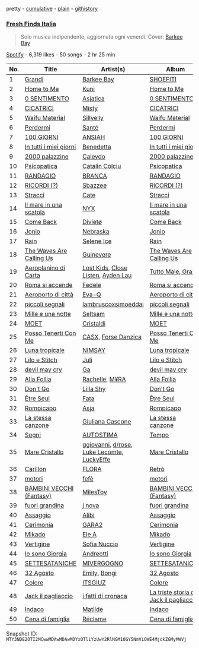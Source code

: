 pretty - [cumulative](/playlists/cumulative/37i9dQZF1DX0KBgD4Jf5tY.md) - [plain](/playlists/plain/37i9dQZF1DX0KBgD4Jf5tY) - [githistory](https://github.githistory.xyz/mackorone/spotify-playlist-archive/blob/main/playlists/plain/37i9dQZF1DX0KBgD4Jf5tY)

### [Fresh Finds Italia](https://open.spotify.com/playlist/37i9dQZF1DX0KBgD4Jf5tY)

> Solo musica indipendente, aggiornata ogni venerdì\. Cover: <a href="spotify:artist:72KRmtW8IrP6D8FwG8Boi8">Barkee Bay</a>

[Spotify](https://open.spotify.com/user/spotify) - 6,319 likes - 50 songs - 2 hr 25 min

| No. | Title | Artist(s) | Album | Length |
|---|---|---|---|---|
| 1 | [Grandi](https://open.spotify.com/track/5bF188CDCytSLpTz0sCFNe) | [Barkee Bay](https://open.spotify.com/artist/72KRmtW8IrP6D8FwG8Boi8) | [SHOEFITI](https://open.spotify.com/album/73NIgIPuF8VnZk719sgVaF) | 2:58 |
| 2 | [Home to Me](https://open.spotify.com/track/1WY8mEupCbjNIZp4q3jmhk) | [Kuni](https://open.spotify.com/artist/3NRwU9dSKi9QKRDnsQI9pG) | [Home to Me](https://open.spotify.com/album/1oXsApyn1b19ACBW7NkY11) | 2:43 |
| 3 | [0 SENTIMENTO](https://open.spotify.com/track/5WCw5MPG167COqxJu6c42Y) | [Asjatica](https://open.spotify.com/artist/5wu37JsDSxwAvkZIdYT3Nn) | [0 SENTIMENTO](https://open.spotify.com/album/5DzCgb5qGCuUBPB7DQuWFE) | 2:29 |
| 4 | [CICATRICI](https://open.spotify.com/track/79HIUVZnx0qNdGmMAAUeaI) | [Misty](https://open.spotify.com/artist/7zD0iVZyZo4stvwavuu7i0) | [CICATRICI](https://open.spotify.com/album/02ziDaOuOlbV4TZpLdTXFc) | 2:32 |
| 5 | [Waifu Material](https://open.spotify.com/track/3eUqI6nmU2mAUdZFqdS831) | [Sillyelly](https://open.spotify.com/artist/1rWg0CyGoCsRYYtpj5NC5P) | [Waifu Material](https://open.spotify.com/album/1NNnst3RiYbYBhissGHtkI) | 2:23 |
| 6 | [Perdermi](https://open.spotify.com/track/6pF0XneVxp19Yd0tn40Rqx) | [Santé](https://open.spotify.com/artist/55EIo5yMfuqGqppQzEBep1) | [Perdermi](https://open.spotify.com/album/0dkeFFn1v88UbqZ9P7DDq1) | 2:57 |
| 7 | [100 GIORNI](https://open.spotify.com/track/1XutSOW3HIb0oBiNwDINxL) | [ANSIAH](https://open.spotify.com/artist/0TxLShiUYY5YzcUI6t5QdB) | [100 GIORNI](https://open.spotify.com/album/6vQHAIf4uxsWItu8Gp9nNH) | 1:16 |
| 8 | [In tutti i miei giorni](https://open.spotify.com/track/10bHsZXxPU471xfrmTpEtb) | [Benedetta](https://open.spotify.com/artist/43ROMYbGGklo29rDk1N9Xo) | [In tutti i miei giorni](https://open.spotify.com/album/4YiVQddLuzveAiLuSQSI6H) | 2:17 |
| 9 | [2000 palazzine](https://open.spotify.com/track/0kkhZJhOnKER0zMd3mCjwn) | [Caleydo](https://open.spotify.com/artist/0LQI1hrK6naJCuxcY0CNQG) | [2000 palazzine](https://open.spotify.com/album/51I1SwZZXkeCFWb4eV1B3W) | 2:46 |
| 10 | [Psicopatica](https://open.spotify.com/track/5SPNH8BYnpSvBVrFajky0G) | [Catalin Colciu](https://open.spotify.com/artist/4NCBkzG0mMrUGwBTLmr3Kc) | [Psicopatica](https://open.spotify.com/album/1zBaANuc6noRMzTNMvb4fu) | 2:39 |
| 11 | [RANDAGIO](https://open.spotify.com/track/3e53RgA1JrLglHHivj91SK) | [BRANCA](https://open.spotify.com/artist/1LdGo1LeuMG4zRjFR39bw8) | [RANDAGIO](https://open.spotify.com/album/4oRnTRfTdEWMUkD1kpt8rH) | 2:29 |
| 12 | [RICORDI \(?\)](https://open.spotify.com/track/3PNdQmkF5Z7UopHJII0tn5) | [Sbazzee](https://open.spotify.com/artist/2bFy8BEjn97wFtXAFelhY8) | [RICORDI \(?\)](https://open.spotify.com/album/5J9Y597V7UTIN1l1UGUaaj) | 2:20 |
| 13 | [Stracci](https://open.spotify.com/track/0qTSaROdllmPApG3LUuzgR) | [Cate](https://open.spotify.com/artist/0W4rRhGtsRNewRb2pNPsdp) | [Stracci](https://open.spotify.com/album/7ww722Zs75H83LVP4z398c) | 2:54 |
| 14 | [Il mare in una scatola](https://open.spotify.com/track/6eQIPKnlI2i6JXwm43wn9v) | [NYX](https://open.spotify.com/artist/1RzE3e8u66CAb4tAyhqK6i) | [Il mare in una scatola](https://open.spotify.com/album/0dbU6qmukidqNuLqkyOY5x) | 2:49 |
| 15 | [Come Back](https://open.spotify.com/track/1ig8ML3HcSIg4TlxkdY6Vp) | [Divietø](https://open.spotify.com/artist/6xSpoFgkCHOIcy7egIhKhN) | [Come Back](https://open.spotify.com/album/1sUCObvXmV1atcS1yV7Pwo) | 2:05 |
| 16 | [Jonio](https://open.spotify.com/track/6lSPqxTRAwOJJnBcKUMzdX) | [Nebraska](https://open.spotify.com/artist/0p5QDSKXyD4ft2aoe47ogb) | [Jonio](https://open.spotify.com/album/42a4QnsXO0OAA08zXfWdzM) | 3:58 |
| 17 | [Rain](https://open.spotify.com/track/0evhv6Na2i1YjlW9lzoC7F) | [Selene Ice](https://open.spotify.com/artist/5PZmds1lJa2IF34jRVYo5i) | [Rain](https://open.spotify.com/album/6Y1lL0p13Gb6SE8HiDkNCJ) | 3:08 |
| 18 | [The Waves Are Calling Us](https://open.spotify.com/track/2WxnZWGdkGZNSaSRwIB9xA) | [Guinevere](https://open.spotify.com/artist/0SdOBSTmq4qpS3Qxb6NvDn) | [The Waves Are Calling Us](https://open.spotify.com/album/7Ac7px1tf2hVYgCy5kIDLt) | 3:12 |
| 19 | [Aeroplanino di Carta](https://open.spotify.com/track/0LwV37FmC7PHMMX9nsQpqD) | [Lost Kids](https://open.spotify.com/artist/5ly3ec0V7ETrC9fSvOX9G6), [Close Listen](https://open.spotify.com/artist/1nYewcxiLilP3ju14xOaov), [Ayden Lau](https://open.spotify.com/artist/3o7aFoRens3q0PemGHwM6X) | [Tutto Male, Grazie](https://open.spotify.com/album/5NwJYMpSkBvlhZXv8h6FCW) | 3:03 |
| 20 | [Roma si accende](https://open.spotify.com/track/2e4rf7zdFppt59ASONehBb) | [Fedele](https://open.spotify.com/artist/0Jk3UuqRiEZhAb3CZYdVW1) | [Roma si accende](https://open.spotify.com/album/5vw2RXNVIdWKyQZfYIeMek) | 2:37 |
| 21 | [Aeroporto di città](https://open.spotify.com/track/5AobQ54GCauJZy45LStLg6) | [Eva\-Q](https://open.spotify.com/artist/3cBfELczRjo7xPOzgoBaS9) | [Aeroporto di città](https://open.spotify.com/album/5uu5BlWrM1msUIhiHlP04J) | 2:50 |
| 22 | [piccoli segnali](https://open.spotify.com/track/43O6U3Pp2pgtfJ9fTdT8QZ) | [lambruscoxsimoeddai](https://open.spotify.com/artist/49wMxmMKaVlFwKBrrmPvGQ) | [piccoli segnali](https://open.spotify.com/album/1mGqfOBjPb6LUwY0IZSgQz) | 2:20 |
| 23 | [Mille e una notte](https://open.spotify.com/track/6y2p7I1bddlwe7uLUVsYJJ) | [Seltsam](https://open.spotify.com/artist/0stiPQBq14QBNQ1Uc8778V) | [Mille e una notte](https://open.spotify.com/album/4vuUOvFv8AKUaYSQEzFD3E) | 3:17 |
| 24 | [MOET](https://open.spotify.com/track/3Ucw7VdqCoISS2wqIqluAk) | [Cristaldi](https://open.spotify.com/artist/3TxaPKfAEBpVSANZpFlgQ9) | [MOET](https://open.spotify.com/album/5HrgWv8dlTueAPLlECjROG) | 2:54 |
| 25 | [Posso Tenerti Con Me](https://open.spotify.com/track/0SpalTBYUi9tZ66Ack8GcT) | [CASX](https://open.spotify.com/artist/2J1ivtTZT4Trce2QNrgnUU), [Forse Danzica](https://open.spotify.com/artist/7gRc1OIKFcDAlp6e3fVhAT) | [Posso Tenerti Con Me](https://open.spotify.com/album/1yJSX28RfmbnlkCLD2gyfJ) | 3:09 |
| 26 | [Luna tropicale](https://open.spotify.com/track/0MBWY9sUc6QlZM81WrMltN) | [NIMSAY](https://open.spotify.com/artist/5jicTWnmYwpBo4TNpw5yre) | [Luna tropicale](https://open.spotify.com/album/2zGXGuySAqcOUiSBugYtMt) | 3:03 |
| 27 | [Lilo e Stitch](https://open.spotify.com/track/4yiHkUuvdgOhuxjbBiUW8I) | [Juli](https://open.spotify.com/artist/2sK3zc7YU0Jhx9VczDkCkF) | [Lilo e Stitch](https://open.spotify.com/album/1yTNEwLCDzanzs6c9IAfwe) | 2:37 |
| 28 | [devil may cry](https://open.spotify.com/track/7c0Z5XkcRHDZjhlnIPTuSe) | [Ga](https://open.spotify.com/artist/6luz0TrzyU4La1oSQhoxAj) | [devil may cry](https://open.spotify.com/album/6VQ4kaGM0fRedoxtBWyMq1) | 2:43 |
| 29 | [Alla Follia](https://open.spotify.com/track/0jmjKNlnTWOo0VV2Pws3BY) | [Raçhelle](https://open.spotify.com/artist/2r7IipknIr6LbCIxoXBkuw), [M¥RA](https://open.spotify.com/artist/3bSIOqKFJHDEVnuBSuOwWa) | [Alla Follia](https://open.spotify.com/album/14po1TeMD3PoErpWdl5Jcj) | 3:09 |
| 30 | [Don't Go](https://open.spotify.com/track/3NJEvj5VrtygvstmI96RdX) | [Lilla Shy](https://open.spotify.com/artist/4bpm0dwCqIbfjsvqW716Qh) | [Don't Go](https://open.spotify.com/album/31A2x1EOk2ZEBWc3PXBi1Z) | 2:31 |
| 31 | [Être Seul](https://open.spotify.com/track/3MbEo7NZ16RjUl3JUVl3pw) | [Fata](https://open.spotify.com/artist/2e0HLVyPlF5jP9khNWfV3m) | [Être Seul](https://open.spotify.com/album/4TolVhjMZ1JvkGMy0cmveO) | 2:26 |
| 32 | [Rompicapo](https://open.spotify.com/track/2W9ybKz6W9o4zY3Q2cECZO) | [Asja](https://open.spotify.com/artist/1PDspizp7X8CgN7AyAfG5t) | [Rompicapo](https://open.spotify.com/album/6MFIK0ZAfWVeu8gnqmWY3R) | 3:04 |
| 33 | [La stessa canzone](https://open.spotify.com/track/29clmT8nKOglAqIG0KKxhI) | [Giuliana Cascone](https://open.spotify.com/artist/4JbDAuaFjmcMOmQJdiSLln) | [La stessa canzone](https://open.spotify.com/album/0kjpkKXKEF2yXcmnUeLmb0) | 2:34 |
| 34 | [Sogni](https://open.spotify.com/track/3buQxxhqMFJlHAsvfsplnG) | [AUTOSTIMA](https://open.spotify.com/artist/5kXkrD3qvUVaANqQoPCbae) | [Tempo](https://open.spotify.com/album/19HiQkbCvtCDfTtjCG3RJw) | 2:28 |
| 35 | [Mare Cristallo](https://open.spotify.com/track/07GUGt0qJl9CwpdT9ER9s6) | [ggiovanni](https://open.spotify.com/artist/1oT8K7RFmacAPafRlcdnw9), [d/rose](https://open.spotify.com/artist/6h0OZeWlXrzF2akE3yNBta), [Luke Lecomte](https://open.spotify.com/artist/0R9RQ7VasOltY6d8I5g2Mc), [LuckyEffe](https://open.spotify.com/artist/2LC4xxgMkfhFi9okn8t5rN) | [Mare Cristallo](https://open.spotify.com/album/0VIMBDeKrHUUliKZxQfPtb) | 3:34 |
| 36 | [Carillon](https://open.spotify.com/track/5y56Tx9WJ6YvNC9WBaEDND) | [FLORA](https://open.spotify.com/artist/1Dj2I2i4eF3Fznn8Lbzirs) | [Retrò](https://open.spotify.com/album/2MKsrra3k7cppOOp9Ncm86) | 3:33 |
| 37 | [motori](https://open.spotify.com/track/7rtne4qSZRCtHShB8yiWeB) | [fefè](https://open.spotify.com/artist/52wYExoftAantCAUjSLWUr) | [motori](https://open.spotify.com/album/4Cr84DvmsMTMRZCdGwtc5C) | 2:55 |
| 38 | [BAMBINI VECCHI \(Fantasy\)](https://open.spotify.com/track/4Yy7MgDF6Zz32x0AE4dy2Q) | [MilesToy](https://open.spotify.com/artist/70Aar9GzCVdqrppzzQ0vU6) | [BAMBINI VECCHI \(Fantasy\)](https://open.spotify.com/album/7phGRMfDC0Q6huQWwJ7nMn) | 2:58 |
| 39 | [fuori grandina](https://open.spotify.com/track/5wMiOUaoMIRamLo6kdz9eA) | [j nova](https://open.spotify.com/artist/3PGcpsKERtLQ8PxfrzmGFl) | [fuori grandina](https://open.spotify.com/album/1WjCIFSycMzI43lO8uSwJb) | 2:32 |
| 40 | [Assaggio](https://open.spotify.com/track/4AUvDIm0oTHqMHUYry1qbL) | [Alibi](https://open.spotify.com/artist/6vtDqOkppg14GMh5jq7tQv) | [Assaggio](https://open.spotify.com/album/01I4T6NBQ79WQ2Pp4kpFSr) | 3:13 |
| 41 | [Cerimonia](https://open.spotify.com/track/4q2F8Q94gIY3yFwIliTnRZ) | [GARA2](https://open.spotify.com/artist/7LJbgyipJ45jT8NwUWq8sc) | [Cerimonia](https://open.spotify.com/album/36L6taiEL3lwHnYyEnjABL) | 3:15 |
| 42 | [Mikado](https://open.spotify.com/track/6u7wBE4McKSHeCbnRpfzWE) | [Ele A](https://open.spotify.com/artist/2p8QkcgkfvIcUTpudqcqRM) | [Mikado](https://open.spotify.com/album/6KX5rDPufOywxTe2S9LGkz) | 3:36 |
| 43 | [Vertigine](https://open.spotify.com/track/414rYnSg7ihdTU9gD3mY3b) | [Sofia Nuccio](https://open.spotify.com/artist/2yTbgDLtrIA7MFMoDFViVi) | [Vertigine](https://open.spotify.com/album/44om6lwltnl4rDBJvaCx3P) | 3:07 |
| 44 | [Io sono Giorgia](https://open.spotify.com/track/3faVWOXHqRy33c3HD4iGVT) | [Andreotti](https://open.spotify.com/artist/4A2XLQQao9kRsNKf4YfKxJ) | [Io sono Giorgia](https://open.spotify.com/album/5InpIdkaC4204LdwX0URO1) | 5:32 |
| 45 | [SETTESATANICHE](https://open.spotify.com/track/2p3LzX6cbB8gm6DnUExMYb) | [MIVERGOGNO](https://open.spotify.com/artist/2ViO7phpBZJNKwhNqoWSau) | [SETTESATANICHE](https://open.spotify.com/album/7mdSGcuQMbN0jsauoOnSpw) | 2:29 |
| 46 | [32 Agosto](https://open.spotify.com/track/5T0uSPBfOY0SRg0nCWaQVE) | [Emily](https://open.spotify.com/artist/0RrJkAKe89C2DUyuSYQOvV), [Bongi](https://open.spotify.com/artist/3ehxbQ0letT4rNrzvp3SAq) | [32 Agosto](https://open.spotify.com/album/3WmF9RLCMicqkc0duK7KsN) | 3:38 |
| 47 | [Colore](https://open.spotify.com/track/1xbeIrFUawcq2av8zGTpqX) | [ITSGIUZ](https://open.spotify.com/artist/1webtCyWpPj6r2xwFgbJiB) | [Colore](https://open.spotify.com/album/2z8jqG6bJP8CduAZWd1OjT) | 2:46 |
| 48 | [Jack il pagliaccio](https://open.spotify.com/track/5kWwSSYQx5jbDua5zQvUDe) | [i fatti di cronaca](https://open.spotify.com/artist/2RPNEoCi1zdHe2sKD9WKeI) | [La triste storia di Jack il pagliaccio](https://open.spotify.com/album/58mpCQehlgqfLxTrSNUQMc) | 3:21 |
| 49 | [Indaco](https://open.spotify.com/track/1vH4YLkf5C3gK7CiVyhKOs) | [Matilde](https://open.spotify.com/artist/4UDRCCHf44AKarcp9Vdc76) | [Indaco](https://open.spotify.com/album/4KwU9tz2buBWYrXO6RS3rY) | 2:31 |
| 50 | [Cena di famiglia](https://open.spotify.com/track/1CwKHSfKqHywOxnuqbkcvA) | [Réclame](https://open.spotify.com/artist/2olteAWcog6K5LBMX77dpf) | [Cena di famiglia](https://open.spotify.com/album/4xevKhQuT5IDAzl6X49djr) | 3:27 |

Snapshot ID: `MTY3NDE2OTI2MCwwMDAwMDAwMDYxOTliYzUwY2RlNGM1OGY5NmViOWE4MjdkZGMyMWVj`
